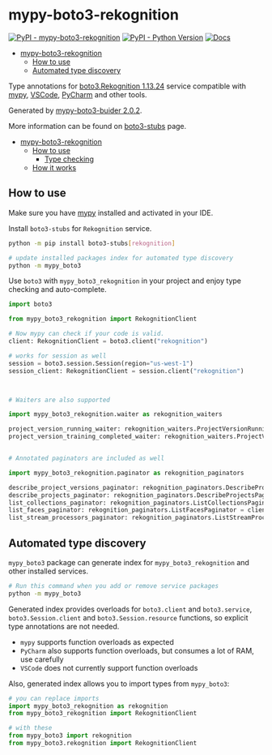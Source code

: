 # mypy-boto3-rekognition

[![PyPI - mypy-boto3-rekognition](https://img.shields.io/pypi/v/mypy-boto3-rekognition.svg?color=blue)](https://pypi.org/project/mypy-boto3-rekognition)
[![PyPI - Python Version](https://img.shields.io/pypi/pyversions/mypy-boto3-rekognition.svg?color=blue)](https://pypi.org/project/mypy-boto3-rekognition)
[![Docs](https://img.shields.io/readthedocs/mypy-boto3-builder.svg?color=blue)](https://mypy-boto3-builder.readthedocs.io/)

- [mypy-boto3-rekognition](#mypy-boto3-rekognition)
  - [How to use](#how-to-use)
  - [Automated type discovery](#automated-type-discovery)


Type annotations for
[boto3.Rekognition 1.13.24](https://boto3.amazonaws.com/v1/documentation/api/1.13.24/reference/services/rekognition.html#Rekognition) service
compatible with [mypy](https://github.com/python/mypy), [VSCode](https://code.visualstudio.com/),
[PyCharm](https://www.jetbrains.com/pycharm/) and other tools.

Generated by [mypy-boto3-buider 2.0.2](https://github.com/vemel/mypy_boto3_builder).

More information can be found on [boto3-stubs](https://pypi.org/project/boto3-stubs/) page.

- [mypy-boto3-rekognition](#mypy-boto3-rekognition)
  - [How to use](#how-to-use)
    - [Type checking](#type-checking)
  - [How it works](#how-it-works)

## How to use

Make sure you have [mypy](https://github.com/python/mypy) installed and activated in your IDE.

Install `boto3-stubs` for `Rekognition` service.

```bash
python -m pip install boto3-stubs[rekognition]

# update installed packages index for automated type discovery
python -m mypy_boto3
```

Use `boto3` with `mypy_boto3_rekognition` in your project and enjoy type checking and auto-complete.

```python
import boto3

from mypy_boto3_rekognition import RekognitionClient

# Now mypy can check if your code is valid.
client: RekognitionClient = boto3.client("rekognition")

# works for session as well
session = boto3.session.Session(region="us-west-1")
session_client: RekognitionClient = session.client("rekognition")



# Waiters are also supported

import mypy_boto3_rekognition.waiter as rekognition_waiters

project_version_running_waiter: rekognition_waiters.ProjectVersionRunningWaiter = client.get_waiter("project_version_running")
project_version_training_completed_waiter: rekognition_waiters.ProjectVersionTrainingCompletedWaiter = client.get_waiter("project_version_training_completed")


# Annotated paginators are included as well

import mypy_boto3_rekognition.paginator as rekognition_paginators

describe_project_versions_paginator: rekognition_paginators.DescribeProjectVersionsPaginator = client.get_paginator("describe_project_versions")
describe_projects_paginator: rekognition_paginators.DescribeProjectsPaginator = client.get_paginator("describe_projects")
list_collections_paginator: rekognition_paginators.ListCollectionsPaginator = client.get_paginator("list_collections")
list_faces_paginator: rekognition_paginators.ListFacesPaginator = client.get_paginator("list_faces")
list_stream_processors_paginator: rekognition_paginators.ListStreamProcessorsPaginator = client.get_paginator("list_stream_processors")
```

## Automated type discovery

`mypy_boto3` package can generate index for `mypy_boto3_rekognition` and other installed services.

```bash
# Run this command when you add or remove service packages
python -m mypy_boto3
```

Generated index provides overloads for `boto3.client` and `boto3.service`,
`boto3.Session.client` and `boto3.Session.resource` functions,
so explicit type annotations are not needed.

- `mypy` supports function overloads as expected
- `PyCharm` also supports function overloads, but consumes a lot of RAM, use carefully
- `VSCode` does not currently support function overloads

Also, generated index allows you to import types from `mypy_boto3`:

```python
# you can replace imports
import mypy_boto3_rekognition as rekognition
from mypy_boto3_rekognition import RekognitionClient

# with these
from mypy_boto3 import rekognition
from mypy_boto3.rekognition import RekognitionClient
```